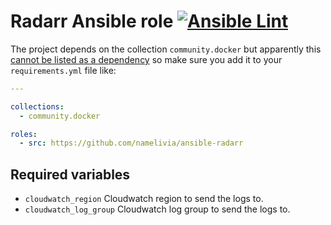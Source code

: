 # Radarr Ansible role [![Ansible Lint](https://github.com/namelivia/ansible-radarr/actions/workflows/ansible-lint.yml/badge.svg)](https://github.com/namelivia/ansible-radarr/actions/workflows/ansible-lint.yml)

The project depends on the collection `community.docker` but apparently this [cannot be listed as a dependency](https://github.com/ansible/ansible/issues/62847) so make sure you add it to your `requirements.yml` file like:

```yml
---

collections:
  - community.docker

roles:
  - src: https://github.com/namelivia/ansible-radarr
```

## Required variables
 - `cloudwatch_region` Cloudwatch region to send the logs to.
 - `cloudwatch_log_group` Cloudwatch log group to send the logs to.
